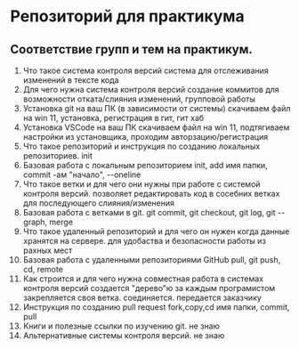 # Репозиторий для практикума
## Соответствие групп и тем на практикум.

1. Что такое система контроля версий
система для отслеживания изменений в тексте кода
2. Для чего нужна система контроля версий
создание коммитов для возможности отката/слияния изменений, групповой работы
3. Установка git на ваш ПК (в зависимости от системы)
скачиваем файл на win 11, установка, регистрация в гит, гит хаб
4. Установка VSCode на ваш ПК
скачиваем файл на win 11, подтягиваем настройки из установщика, проходим авторзацию/регистрация
5. Что такое репозиторий и инструкция по созданию локальных репозиториев.
init 
6. Базовая работа с локальным репозиторием
init, add имя папки, commit -ам "начало", --oneline
7. Что такое ветки и для чего они нужны при работе с системой контроля версий.
позволяет редактировать код в сосебних ветках для последующего слияния/изменения
8. Базовая работа с ветками в git.
git commit, git checkout, git log, git --graph, merge
9. Что такое удаленный репозиторий и для чего он нужен
когда данные хранятся на сервере. для удобаства и безопасности работы из рахных мест
10. Базовая работа с удаленными репозиториями GitHub
pull, git push, cd, remote
11. Как строится и для чего нужна совместная работа в системах контроля версий
создается "дерево"ю за каждым програмистом закрепляется своя ветка. соединяется. передается заказчику
12. Инструкция по созданию pull request
fork,copy,cd имя папки, commit, pull
13. Книги и полезные ссылки по изучению git.
не знаю
14. Альтернативные системы контроля версий.
не знаю
